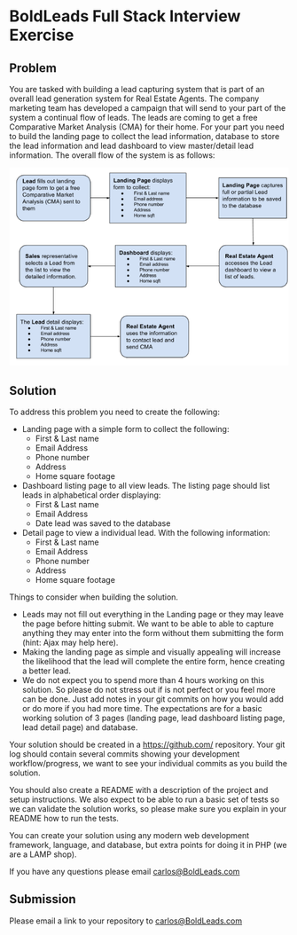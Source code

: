 BoldLeads Full Stack Interview Exercise
=======================================

Problem
-------------
You are tasked with building a lead capturing system that is part of an overall lead generation system for Real Estate Agents. The company marketing team has developed a campaign that will send to your part of the system a continual flow of leads. The leads are coming to get a free Comparative Market Analysis (CMA) for their home. For your part you need to build the landing page to collect the lead information, database to store the lead information and lead dashboard to view master/detail lead information. The overall flow of the system is as follows:

![Problem Flow](inteview-exercise-flow.png)

Solution
-------------
To address this problem you need to create the following:
* Landing page with a simple form to collect the following:
  * First & Last name
  * Email Address
  * Phone number
  * Address
  * Home square footage
* Dashboard listing page to all view leads. The listing page should list leads in alphabetical order displaying:
  * First & Last name
  * Email Address
  * Date lead was saved to the database
* Detail page to view a individual lead. With the following information:
  * First & Last name
  * Email Address
  * Phone number
  * Address
  * Home square footage

Things to consider when building the solution.
* Leads may not fill out everything in the Landing page or they may leave the page before hitting submit. We want to be able to able to capture anything they may enter into the form without them submitting the form (hint: Ajax may help here).
* Making the landing page as simple and visually appealing will increase the likelihood that the lead will complete the entire form, hence creating a better lead.
* We do not expect you to spend more than 4 hours working on this solution. So please do not stress out if is not perfect or you feel more can be done. Just add notes in your git commits on how you would add or do more if you had more time. The expectations are for a basic working solution of 3 pages (landing page, lead dashboard listing page, lead detail page) and database.

Your solution should be created in a https://github.com/ repository. Your git log should contain several commits showing your development workflow/progress, we want to see your individual commits as you build the solution.

You should also create a README with a description of the project and setup instructions. We also expect to be able to run a basic set of tests so we can validate the solution works, so please make sure you explain in your README how to run the tests.

You can create your solution using any modern web development framework, language, and database, but extra points for doing it in PHP (we are a LAMP shop).

If you have any questions please email carlos@BoldLeads.com

Submission
-------------
Please email a link to your repository to carlos@BoldLeads.com

